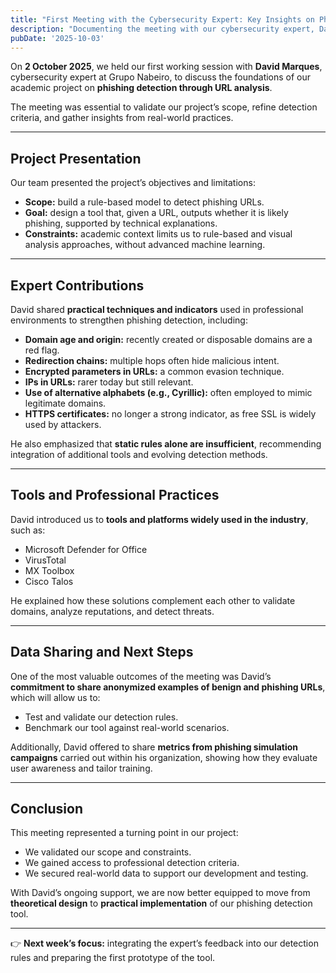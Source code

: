 ```yaml
---
title: "First Meeting with the Cybersecurity Expert: Key Insights on Phishing Detection"
description: "Documenting the meeting with our cybersecurity expert, Daniel Marques, and the key insights we gathered to guide our project."
pubDate: '2025-10-03'
---
```


On **2 October 2025**, we held our first working session with **David Marques**, cybersecurity expert at Grupo Nabeiro, to discuss the foundations of our academic project on **phishing detection through URL analysis**.

The meeting was essential to validate our project’s scope, refine detection criteria, and gather insights from real-world practices.

---

## Project Presentation

Our team presented the project’s objectives and limitations:

- **Scope:** build a rule-based model to detect phishing URLs.
- **Goal:** design a tool that, given a URL, outputs whether it is likely phishing, supported by technical explanations.
- **Constraints:** academic context limits us to rule-based and visual analysis approaches, without advanced machine learning.

---

## Expert Contributions

David shared **practical techniques and indicators** used in professional environments to strengthen phishing detection, including:

- **Domain age and origin:** recently created or disposable domains are a red flag.
- **Redirection chains:** multiple hops often hide malicious intent.
- **Encrypted parameters in URLs:** a common evasion technique.
- **IPs in URLs:** rarer today but still relevant.
- **Use of alternative alphabets (e.g., Cyrillic):** often employed to mimic legitimate domains.
- **HTTPS certificates:** no longer a strong indicator, as free SSL is widely used by attackers.

He also emphasized that **static rules alone are insufficient**, recommending integration of additional tools and evolving detection methods.

---

## Tools and Professional Practices

David introduced us to **tools and platforms widely used in the industry**, such as:

- Microsoft Defender for Office
- VirusTotal
- MX Toolbox
- Cisco Talos

He explained how these solutions complement each other to validate domains, analyze reputations, and detect threats.

---

## Data Sharing and Next Steps

One of the most valuable outcomes of the meeting was David’s **commitment to share anonymized examples of benign and phishing URLs**, which will allow us to:

- Test and validate our detection rules.
- Benchmark our tool against real-world scenarios.

Additionally, David offered to share **metrics from phishing simulation campaigns** carried out within his organization, showing how they evaluate user awareness and tailor training.

---

## Conclusion

This meeting represented a turning point in our project:

- We validated our scope and constraints.
- We gained access to professional detection criteria.
- We secured real-world data to support our development and testing.

With David’s ongoing support, we are now better equipped to move from **theoretical design** to **practical implementation** of our phishing detection tool.

---

👉 **Next week’s focus:** integrating the expert’s feedback into our detection rules and preparing the first prototype of the tool.
